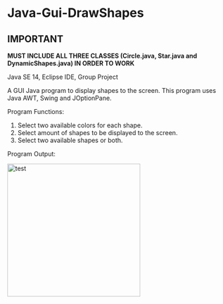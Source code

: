 # Java-Gui-DrawShapes

## IMPORTANT
**MUST INCLUDE ALL THREE CLASSES (Circle.java, Star.java and DynamicShapes.java) IN ORDER TO WORK**

Java SE 14, Eclipse IDE, Group Project

A GUI Java program to display shapes to the screen.
This program uses Java AWT, Swing and JOptionPane.

Program Functions: 
1. Select two available colors for each shape.
2. Select amount of shapes to be displayed to the screen.  
3. Select two available shapes or both.


Program Output:


<img width="302" alt="test" src="https://user-images.githubusercontent.com/58899364/96426520-e8987300-122f-11eb-8330-e07164eac896.png">
